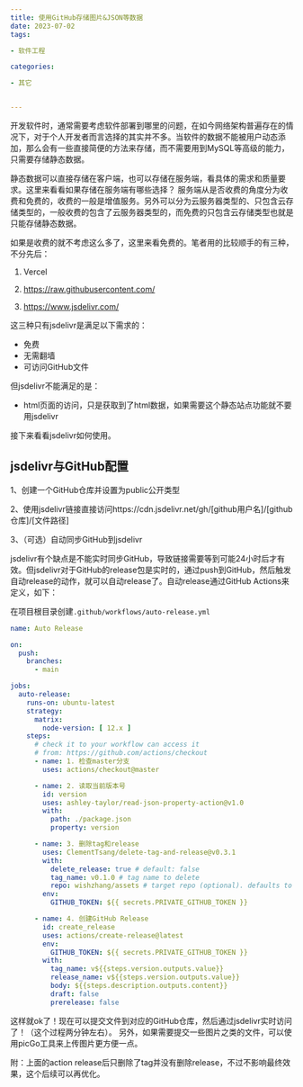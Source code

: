 ```yaml
---
title: 使用GitHub存储图片&JSON等数据
date: 2023-07-02
tags: 

- 软件工程

categories:

- 其它


---
```


开发软件时，通常需要考虑软件部署到哪里的问题，在如今网络架构普遍存在的情况下，对于个人开发者而言选择的其实并不多。当软件的数据不能被用户动态添加，那么会有一些直接简便的方法来存储，而不需要用到MySQL等高级的能力，只需要存储静态数据。

静态数据可以直接存储在客户端，也可以存储在服务端，看具体的需求和质量要求。这里来看看如果存储在服务端有哪些选择？
服务端从是否收费的角度分为收费和免费的，收费的一般是增值服务。另外可以分为云服务器类型的、只包含云存储类型的，一般收费的包含了云服务器类型的，而免费的只包含云存储类型也就是只能存储静态数据。

如果是收费的就不考虑这么多了，这里来看免费的。笔者用的比较顺手的有三种，不分先后：

1. Vercel

2. https://raw.githubusercontent.com/

3. https://www.jsdelivr.com/

这三种只有jsdelivr是满足以下需求的：

- 免费
- 无需翻墙
- 可访问GitHub文件

但jsdelivr不能满足的是：

- html页面的访问，只是获取到了html数据，如果需要这个静态站点功能就不要用jsdelivr

接下来看看jsdelivr如何使用。

## jsdelivr与GitHub配置

1、创建一个GitHub仓库并设置为public公开类型

2、使用jsdelivr链接直接访问https://cdn.jsdelivr.net/gh/[github用户名]/[github仓库]/[文件路径]

3、（可选）自动同步GitHub到jsdelivr

jsdelivr有个缺点是不能实时同步GitHub，导致链接需要等到可能24小时后才有效。但jsdelivr对于GitHub的release包是实时的，通过push到GitHub，然后触发自动release的动作，就可以自动release了。自动release通过GitHub Actions来定义，如下：

在项目根目录创建`.github/workflows/auto-release.yml`

```yaml
name: Auto Release

on:
  push:
    branches:
      - main

jobs:
  auto-release:
    runs-on: ubuntu-latest
    strategy:
      matrix:
        node-version: [ 12.x ]
    steps:
      # check it to your workflow can access it
      # from: https://github.com/actions/checkout
      - name: 1. 检查master分支
        uses: actions/checkout@master

      - name: 2. 读取当前版本号
        id: version
        uses: ashley-taylor/read-json-property-action@v1.0
        with:
          path: ./package.json
          property: version

      - name: 3. 删除tag和release
        uses: ClementTsang/delete-tag-and-release@v0.3.1
        with:
          delete_release: true # default: false
          tag_name: v0.1.0 # tag name to delete
          repo: wishzhang/assets # target repo (optional). defaults to repo running this action
        env:
          GITHUB_TOKEN: ${{ secrets.PRIVATE_GITHUB_TOKEN }}

      - name: 4. 创建GitHub Release
        id: create_release
        uses: actions/create-release@latest
        env:
          GITHUB_TOKEN: ${{ secrets.PRIVATE_GITHUB_TOKEN }}
        with:
          tag_name: v${{steps.version.outputs.value}}
          release_name: v${{steps.version.outputs.value}}
          body: ${{steps.description.outputs.content}}
          draft: false
          prerelease: false
```

这样就ok了！现在可以提交文件到对应的GitHub仓库，然后通过jsdelivr实时访问了！（这个过程两分钟左右）。
另外，如果需要提交一些图片之类的文件，可以使用picGo工具来上传图片更方便一点。

附：上面的action release后只删除了tag并没有删除release，不过不影响最终效果，这个后续可以再优化。
